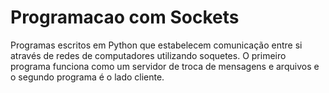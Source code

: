 # Programacao com Sockets
 Programas  escritos em Python que estabelecem  comunicação entre si através de redes de computadores utilizando soquetes. O primeiro programa  funciona como um servidor de troca de mensagens e arquivos e o segundo programa é o lado cliente. 
